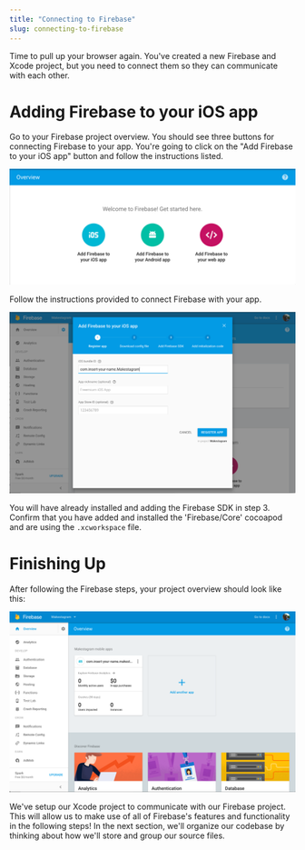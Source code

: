 ```yaml
---
title: "Connecting to Firebase"
slug: connecting-to-firebase
---
```


Time to pull up your browser again. You've created a new Firebase and Xcode project, but you need to connect them so they can communicate with each other.

# Adding Firebase to your iOS app

Go to your Firebase project overview. You should see three buttons for connecting Firebase to your app. You're going to click on the "Add Firebase to your iOS app" button and follow the instructions listed.

![Getting Starting with Firebase](assets/firebase-getting-started.png)

Follow the instructions provided to connect Firebase with your app.

![Follow Firebase Integration Steps](assets/follow-steps.png)

You will have already installed and adding the Firebase SDK in step 3. Confirm that you have added and installed the 'Firebase/Core' cocoapod and are using the `.xcworkspace` file.

# Finishing Up

After following the Firebase steps, your project overview should look like this:

![Finished Connecting To Firebase](assets/finished-connecting.png)

We've setup our Xcode project to communicate with our Firebase project. This will allow us to make use of all of Firebase's features and functionality in the following steps! In the next section, we'll organize our codebase by thinking about how we'll store and group our source files.
